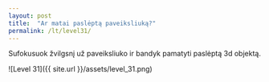 ```yaml
---
layout: post
title:  "Ar matai paslėptą paveiksliuką?"
permalink: /lt/level31/
---
```

Sufokusuok žvilgsnį už paveiksliuko ir bandyk pamatyti paslėptą 3d objektą.

![Level 31]({{ site.url }}/assets/level_31.png)